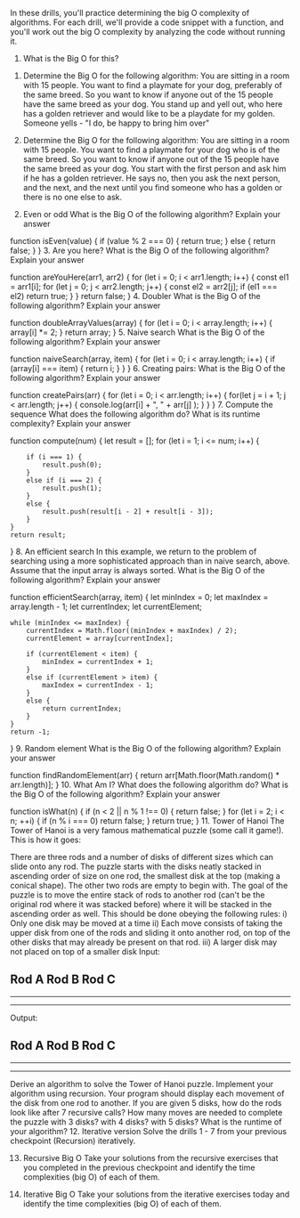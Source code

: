 In these drills, you'll practice determining the big O complexity of algorithms. For each drill, we'll provide a code snippet with a function, and you'll work out the big O complexity by analyzing the code without running it.

1. What is the Big O for this?
1) Determine the Big O for the following algorithm: You are sitting in a room with 15 people. You want to find a playmate for your dog, preferably of the same breed. So you want to know if anyone out of the 15 people have the same breed as your dog. You stand up and yell out, who here has a golden retriever and would like to be a playdate for my golden. Someone yells - "I do, be happy to bring him over"

2) Determine the Big O for the following algorithm: You are sitting in a room with 15 people. You want to find a playmate for your dog who is of the same breed. So you want to know if anyone out of the 15 people have the same breed as your dog. You start with the first person and ask him if he has a golden retriever. He says no, then you ask the next person, and the next, and the next until you find someone who has a golden or there is no one else to ask.

2. Even or odd
What is the Big O of the following algorithm? Explain your answer

function isEven(value) {
    if (value % 2 === 0) {
        return true;
    }
    else {
        return false;
    }
}
3. Are you here?
What is the Big O of the following algorithm? Explain your answer

function areYouHere(arr1, arr2) {
    for (let i = 0; i < arr1.length; i++) {
        const el1 = arr1[i];
        for (let j = 0; j < arr2.length; j++) {
            const el2 = arr2[j];
            if (el1 === el2) return true;
        }
    }
    return false;
}
4. Doubler
What is the Big O of the following algorithm? Explain your answer

function doubleArrayValues(array) {
    for (let i = 0; i < array.length; i++) {
        array[i] *= 2;
    }
    return array;
}
5. Naive search
What is the Big O of the following algorithm? Explain your answer

function naiveSearch(array, item) {
    for (let i = 0; i < array.length; i++) {
        if (array[i] === item) {
            return i;
        }
    }
}
6. Creating pairs:
What is the Big O of the following algorithm? Explain your answer

function createPairs(arr) {
    for (let i = 0; i < arr.length; i++) {
        for(let j = i + 1; j < arr.length; j++) {
            console.log(arr[i] + ", " +  arr[j] );
        }
    }
}
7. Compute the sequence
What does the following algorithm do? What is its runtime complexity? Explain your answer

function compute(num) {
    let result = [];
    for (let i = 1; i <= num; i++) {

        if (i === 1) {
            result.push(0);
        }
        else if (i === 2) {
            result.push(1);
        }
        else {
            result.push(result[i - 2] + result[i - 3]);
        }
    }
    return result;
}
8. An efficient search
In this example, we return to the problem of searching using a more sophisticated approach than in naive search, above. Assume that the input array is always sorted. What is the Big O of the following algorithm? Explain your answer

function efficientSearch(array, item) {
    let minIndex = 0;
    let maxIndex = array.length - 1;
    let currentIndex;
    let currentElement;

    while (minIndex <= maxIndex) {
        currentIndex = Math.floor((minIndex + maxIndex) / 2);
        currentElement = array[currentIndex];

        if (currentElement < item) {
            minIndex = currentIndex + 1;
        }
        else if (currentElement > item) {
            maxIndex = currentIndex - 1;
        }
        else {
            return currentIndex;
        }
    }
    return -1;
}
9. Random element
What is the Big O of the following algorithm? Explain your answer

function findRandomElement(arr) {
    return arr[Math.floor(Math.random() * arr.length)];
}
10. What Am I?
What does the following algorithm do? What is the Big O of the following algorithm? Explain your answer

function isWhat(n) {
    if (n < 2 || n % 1 !== 0) {
        return false;
    }
    for (let i = 2; i < n; ++i) {
        if (n % i === 0) return false;
    }
    return true;
}
11. Tower of Hanoi
The Tower of Hanoi is a very famous mathematical puzzle (some call it game!). This is how it goes:

There are three rods and a number of disks of different sizes which can slide onto any rod. The puzzle starts with the disks neatly stacked in ascending order of size on one rod, the smallest disk at the top (making a conical shape). The other two rods are empty to begin with.
The goal of the puzzle is to move the entire stack of rods to another rod (can't be the original rod where it was stacked before) where it will be stacked in the ascending order as well. This should be done obeying the following rules: i) Only one disk may be moved at a time ii) Each move consists of taking the upper disk from one of the rods and sliding it onto another rod, on top of the other disks that may already be present on that rod. iii) A larger disk may not placed on top of a smaller disk
Input:

Rod A	Rod B	Rod C
----		
---------		
-------------		
Output:

Rod A	Rod B	Rod C
----
---------
-------------
Derive an algorithm to solve the Tower of Hanoi puzzle.
Implement your algorithm using recursion. Your program should display each movement of the disk from one rod to another.
If you are given 5 disks, how do the rods look like after 7 recursive calls?
How many moves are needed to complete the puzzle with 3 disks? with 4 disks? with 5 disks?
What is the runtime of your algorithm?
12. Iterative version
Solve the drills 1 - 7 from your previous checkpoint (Recursion) iteratively.

13. Recursive Big O
Take your solutions from the recursive exercises that you completed in the previous checkpoint and identify the time complexities (big O) of each of them.

14. Iterative Big O
Take your solutions from the iterative exercises today and identify the time complexities (big O) of each of them.